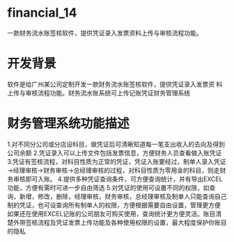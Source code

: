 # financial_14
一款财务流水账签核软件，提供凭证录入发票资料上传与审核流程功能。

# 开发背景
软件是给广州某公司定制开发一款财务流水账签核软件，提供凭证录入发票资 料上传与审核流程功能。财务流水账系统可上传记账凭证财务管理系统

# 财务管理系统功能描述
1.对不同分公司或分店设科目，做凭证后可清晰知道每一笔支出收入的去向及得到公司余额
2.凭证录入可以上传文件包括发票信息，方便财务人员查看做入账凭证
3.凭证有签核流程，对科目性质为正常的凭证，凭证入账要经过，制单人录入凭证→经理审核→财务审核→总经理审核的过程，对科目性质为零用金的科目，则走财务审核即可入账。
4.提供多种凭证查询条件，可方便查询统计，并有导出EXCEL功能，方便有需时可进一步自由筛选
5.对凭证的使用可设置不同的权限，如查询，新增，修改，删除，经理审核，财务审核，总经理审核及制单人只能查询自己制的凭证，也可设查询所有制单人的权限，方便根据需要自由设置，管理更方便
如果还在使用EXCEL记账的公司朋友可购买使用，查询统计更方便灵活。账目清楚外带签核流程及凭证发票上传功能及各种使用权限的设置，最大程度保护你账目的隐私
 


